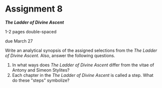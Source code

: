 # Assignment 8
**_The Ladder of Divine Ascent_**

1-2 pages double-spaced

due March 27

Write an analytical synopsis of the assigned selections from the _The Ladder of Divine Ascent_. Also, answer the following questions.
1) In what ways does _The Ladder of Divine Ascent_ differ from the vitae of Antony and Simeon Stylites?
2) Each chapter in the _The Ladder of Divine Ascent_ is called a step. What do these "steps" symbolize?
